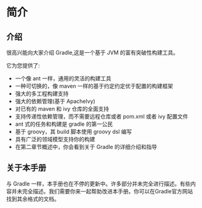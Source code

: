 # 简介

## 介绍

很高兴能向大家介绍 Gradle,这是一个基于 JVM 的富有突破性构建工具。

它为您提供了:


- 一个像 ant 一样，通用的灵活的构建工具
- 一种可切换的，像 maven 一样的基于约定约定优于配置的构建框架
- 强大的多工程构建支持
- 强大的依赖管理(基于 ApacheIvy)
- 对已有的 maven 和 ivy 仓库的全面支持
- 支持传递性依赖管理，而不需要远程仓库或者 pom.xml 或者 ivy 配置文件
- ant 式的任务和构建是 gradle 的第一公民
- 基于 groovy，其 build 脚本使用 groovy dsl 编写
- 具有广泛的领域模型支持你的构建
- 在第二章节概述中，你会看到关于 Gradle 的详细介绍和指导

## 关于本手册

与 Gradle 一样，本手册也在不停的更新中。许多部分并未完全进行描述。有些内容并未完全描述。我们需要你来一起帮助改进本手册。你可以在Gradle官方网站找到其余格式的文档。